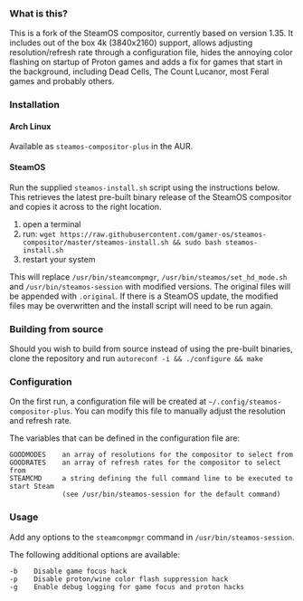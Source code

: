 ### What is this?
This is a fork of the SteamOS compositor, currently based on version 1.35.
It includes out of the box 4k (3840x2160) support, allows adjusting resolution/refresh rate through a configuration file, hides the annoying color flashing on startup of Proton games and adds a fix for games that start in the background, including Dead Cells, The Count Lucanor, most Feral games and probably others.

### Installation

#### Arch Linux
Available as `steamos-compositor-plus` in the AUR.

#### SteamOS
Run the supplied `steamos-install.sh` script using the instructions below. This retrieves the latest pre-built binary release of the SteamOS compositor and copies it across to the right location.

1. open a terminal
2. run: `wget https://raw.githubusercontent.com/gamer-os/steamos-compositor/master/steamos-install.sh && sudo bash steamos-install.sh`
3. restart your system

This will replace `/usr/bin/steamcompmgr`, `/usr/bin/steamos/set_hd_mode.sh` and `/usr/bin/steamos-session` with modified versions. The original files will be appended with `.original`.
If there is a SteamOS update, the modified files may be overwritten and the install script will need to be run again.

### Building from source
Should you wish to build from source instead of using the pre-built binaries, clone the repository and run
`autoreconf -i && ./configure && make`

### Configuration
On the first run, a configuration file will be created at `~/.config/steamos-compositor-plus`.
You can modify this file to manually adjust the resolution and refresh rate.

The variables that can be defined in the configuration file are:

	GOODMODES    an array of resolutions for the compositor to select from
	GOODRATES    an array of refresh rates for the compositor to select from
	STEAMCMD     a string defining the full command line to be executed to start Steam
	             (see /usr/bin/steamos-session for the default command)

### Usage
Add any options to the `steamcompmgr` command in `/usr/bin/steamos-session`.

The following additional options are available:

	-b    Disable game focus hack
	-p    Disable proton/wine color flash suppression hack
	-g    Enable debug logging for game focus and proton hacks
